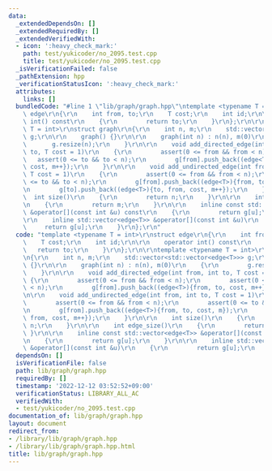 ```yaml
---
data:
  _extendedDependsOn: []
  _extendedRequiredBy: []
  _extendedVerifiedWith:
  - icon: ':heavy_check_mark:'
    path: test/yukicoder/no_2095.test.cpp
    title: test/yukicoder/no_2095.test.cpp
  _isVerificationFailed: false
  _pathExtension: hpp
  _verificationStatusIcon: ':heavy_check_mark:'
  attributes:
    links: []
  bundledCode: "#line 1 \"lib/graph/graph.hpp\"\ntemplate <typename T = int>\r\nstruct\
    \ edge\r\n{\r\n    int from, to;\r\n    T cost;\r\n    int id;\r\n\r\n    operator\
    \ int() const\r\n    {\r\n        return to;\r\n    }\r\n};\r\n\r\ntemplate <typename\
    \ T = int>\r\nstruct graph\r\n{\r\n    int n, m;\r\n    std::vector<std::vector<edge<T>>>\
    \ g;\r\n\r\n    graph() {}\r\n\r\n    graph(int n) : n(n), m(0)\r\n    {\r\n \
    \       g.resize(n);\r\n    }\r\n\r\n    void add_directed_edge(int from, int\
    \ to, T cost = 1)\r\n    {\r\n        assert(0 <= from && from < n);\r\n     \
    \   assert(0 <= to && to < n);\r\n        g[from].push_back((edge<T>){from, to,\
    \ cost, m++});\r\n    }\r\n\r\n    void add_undirected_edge(int from, int to,\
    \ T cost = 1)\r\n    {\r\n        assert(0 <= from && from < n);\r\n        assert(0\
    \ <= to && to < n);\r\n        g[from].push_back((edge<T>){from, to, cost, m});\r\
    \n        g[to].push_back((edge<T>){to, from, cost, m++});\r\n    }\r\n\r\n  \
    \  int size()\r\n    {\r\n        return n;\r\n    }\r\n\r\n    int edge_size()\r\
    \n    {\r\n        return m;\r\n    }\r\n\r\n    inline const std::vector<edge<T>>\
    \ &operator[](const int &u) const\r\n    {\r\n        return g[u];\r\n    }\r\n\
    \r\n    inline std::vector<edge<T>> &operator[](const int &u)\r\n    {\r\n   \
    \     return g[u];\r\n    }\r\n};\r\n"
  code: "template <typename T = int>\r\nstruct edge\r\n{\r\n    int from, to;\r\n\
    \    T cost;\r\n    int id;\r\n\r\n    operator int() const\r\n    {\r\n     \
    \   return to;\r\n    }\r\n};\r\n\r\ntemplate <typename T = int>\r\nstruct graph\r\
    \n{\r\n    int n, m;\r\n    std::vector<std::vector<edge<T>>> g;\r\n\r\n    graph()\
    \ {}\r\n\r\n    graph(int n) : n(n), m(0)\r\n    {\r\n        g.resize(n);\r\n\
    \    }\r\n\r\n    void add_directed_edge(int from, int to, T cost = 1)\r\n   \
    \ {\r\n        assert(0 <= from && from < n);\r\n        assert(0 <= to && to\
    \ < n);\r\n        g[from].push_back((edge<T>){from, to, cost, m++});\r\n    }\r\
    \n\r\n    void add_undirected_edge(int from, int to, T cost = 1)\r\n    {\r\n\
    \        assert(0 <= from && from < n);\r\n        assert(0 <= to && to < n);\r\
    \n        g[from].push_back((edge<T>){from, to, cost, m});\r\n        g[to].push_back((edge<T>){to,\
    \ from, cost, m++});\r\n    }\r\n\r\n    int size()\r\n    {\r\n        return\
    \ n;\r\n    }\r\n\r\n    int edge_size()\r\n    {\r\n        return m;\r\n   \
    \ }\r\n\r\n    inline const std::vector<edge<T>> &operator[](const int &u) const\r\
    \n    {\r\n        return g[u];\r\n    }\r\n\r\n    inline std::vector<edge<T>>\
    \ &operator[](const int &u)\r\n    {\r\n        return g[u];\r\n    }\r\n};\r\n"
  dependsOn: []
  isVerificationFile: false
  path: lib/graph/graph.hpp
  requiredBy: []
  timestamp: '2022-12-12 03:52:52+09:00'
  verificationStatus: LIBRARY_ALL_AC
  verifiedWith:
  - test/yukicoder/no_2095.test.cpp
documentation_of: lib/graph/graph.hpp
layout: document
redirect_from:
- /library/lib/graph/graph.hpp
- /library/lib/graph/graph.hpp.html
title: lib/graph/graph.hpp
---
```

